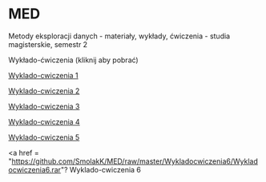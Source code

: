 # MED
Metody eksploracji danych - materiały, wykłady, ćwiczenia - studia magisterskie, semestr 2

Wykłado-ćwiczenia (kliknij aby pobrać)

<a href = "https://github.com/SmolakK/MED/raw/master/Wykladocwiczenia1/Wykladocwiczenia1.rar"> Wyklado-cwiczenia 1 </a>

<a href = "https://github.com/SmolakK/MED/raw/master/Wykladocwiczenia2.rar"> Wyklado-cwiczenia 2 </a>

<a href = "https://github.com/SmolakK/MED/raw/master/Wykladocwiczenia3.rar"> Wyklado-cwiczenia 3 </a>

<a href = "https://github.com/SmolakK/MED/raw/master/Wykladocwiczenia4.rar"> Wyklado-cwiczenia 4 </a>

<a href = "https://github.com/SmolakK/MED/raw/master/Wykladocwiczenia5.rar"> Wyklado-cwiczenia 5 </a>

<a href = "https://github.com/SmolakK/MED/raw/master/Wykladocwiczenia6/Wykladocwiczenia6.rar"? Wyklado-cwiczenia 6 </a>
